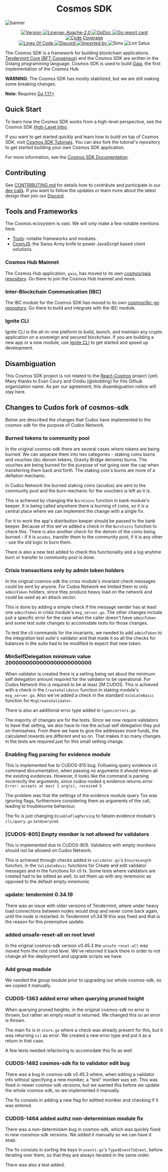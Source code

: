 <!--
parent:
  order: false
-->

<div align="center">
  <h1> Cosmos SDK </h1>
</div>

![banner](docs/cosmos-sdk-image.jpg)

<div align="center">
  <a href="https://github.com/cosmos/cosmos-sdk/releases/latest">
    <img alt="Version" src="https://img.shields.io/github/tag/cosmos/cosmos-sdk.svg" />
  </a>
  <a href="https://github.com/cosmos/cosmos-sdk/blob/master/LICENSE">
    <img alt="License: Apache-2.0" src="https://img.shields.io/github/license/cosmos/cosmos-sdk.svg" />
  </a>
  <a href="https://pkg.go.dev/github.com/cosmos/cosmos-sdk?tab=doc">
    <img alt="GoDoc" src="https://godoc.org/github.com/cosmos/cosmos-sdk?status.svg" />
  </a>
  <a href="https://goreportcard.com/report/github.com/cosmos/cosmos-sdk">
    <img alt="Go report card" src="https://goreportcard.com/badge/github.com/cosmos/cosmos-sdk" />
  </a>
  <a href="https://codecov.io/gh/cosmos/cosmos-sdk">
    <img alt="Code Coverage" src="https://codecov.io/gh/cosmos/cosmos-sdk/branch/master/graph/badge.svg" />
  </a>
</div>
<div align="center">
  <a href="https://github.com/cosmos/cosmos-sdk">
    <img alt="Lines Of Code" src="https://tokei.rs/b1/github/cosmos/cosmos-sdk" />
  </a>
  <a href="https://discord.gg/AzefAFd">
    <img alt="Discord" src="https://img.shields.io/discord/669268347736686612.svg" />
  </a>
  <a href="https://sourcegraph.com/github.com/cosmos/cosmos-sdk?badge">
    <img alt="Imported by" src="https://sourcegraph.com/github.com/cosmos/cosmos-sdk/-/badge.svg" />
  </a>
    <img alt="Sims" src="https://github.com/cosmos/cosmos-sdk/workflows/Sims/badge.svg" />
    <img alt="Lint Satus" src="https://github.com/cosmos/cosmos-sdk/workflows/Lint/badge.svg" />
</div>

The Cosmos SDK is a framework for building blockchain applications. [Tendermint Core (BFT Consensus)](https://github.com/tendermint/tendermint) and the Cosmos SDK are written in the Golang programming language. Cosmos SDK is used to build [Gaia](https://github.com/cosmos/gaia), the first implementation of the Cosmos Hub.

**WARNING**: The Cosmos SDK has mostly stabilized, but we are still making some
breaking changes.

**Note**: Requires [Go 1.17+](https://golang.org/dl/)

## Quick Start

To learn how the Cosmos SDK works from a high-level perspective, see the Cosmos SDK [High-Level Intro](./docs/intro/overview.md).

If you want to get started quickly and learn how to build on top of Cosmos SDK, visit [Cosmos SDK Tutorials](https://tutorials.cosmos.network). You can also fork the tutorial's repository to get started building your own Cosmos SDK application.

For more information, see the [Cosmos SDK Documentation](./docs/).

## Contributing

See [CONTRIBUTING.md](./CONTRIBUTING.md) for details how to contribute and participate in our [dev calls](./CONTRIBUTING.md#teams-dev-calls).
If you want to follow the updates or learn more about the latest design then join our [Discord](https://discord.com/invite/cosmosnetwork).

## Tools and Frameworks

The Cosmos ecosystem is vast. We will only make a few notable mentions here.

+ [Tools](https://v1.cosmos.network/tools): notable frameworks and modules.
+ [CosmJS](https://github.com/cosmos/cosmjs): the Swiss Army knife to power JavaScript based client solutions.

### Cosmos Hub Mainnet

The Cosmos Hub application, `gaia`, has moved to its own [cosmos/gaia repository](https://github.com/cosmos/gaia). Go there to join the Cosmos Hub mainnet and more.

### Inter-Blockchain Communication (IBC)

The IBC module for the Cosmos SDK has moved to its own [cosmos/ibc-go repository](https://github.com/cosmos/ibc-go). Go there to build and integrate with the IBC module.

### Ignite CLI

Ignite CLI is the all-in-one platform to build, launch, and maintain any crypto application on a sovereign and secured blockchain. If you are building a new app or a new module, use [Ignite CLI](https://github.com/ignite-hq/cli) to get started and speed up development.

## Disambiguation

This Cosmos SDK project is not related to the [React-Cosmos](https://github.com/react-cosmos/react-cosmos) project (yet). Many thanks to Evan Coury and Ovidiu (@skidding) for this Github organization name. As per our agreement, this disambiguation notice will stay here.


## Changes to Cudos fork of cosmos-sdk

Below are described the changes that Cudos have implemented to the cosmos-sdk for the purpose of Cudos Network.

### Burned tokens to community pool

In the original cosmos-sdk there are several cases where tokens are being burned. We can separate them into two categories - staking coins burns and vouches (ibc denom tokens, Gravity Bridge denoms) burns. The vouches are being burned for the purpose of not going over the cap when transferring them back and forth. The staking coin's burns are more of a deflation mechanic.

In Cudos Network the burned staking coins (acudos) are sent to the community pool and the burn mechanic for the vouchers is left as it is.

This is achieved by changing the `BurnCoins` function in bank module's keeper. It is being called anywhere there is burning of coins, so it is a central place where we can implement the change with a single fix. 

For it to work the app's distribution keeper should be passed to the bank keeper. Because of this we've added a check in the `BurnCoins` function to check this. There is also another check for the denom of the coins being burned - if it is `acudos`, transfer them to the community pool, if it is any other - use the old logic to burn them.

There is also a new test added to check this functionality and a log anytime burn or transfer to community pool is done.

### Crisis transactions only by admin token holders

In the original cosmos-sdk the crisis module's invariant check messages could be sent by anyone. For Cudos Network we limited them to only `adminToken` holders, since they produce heavy load on the network and could be used as an attack vector.

This is done by adding a simple check if the message sender has at least one `adminToken` in crisis module's `msg_server.go`. The other changes include just a specific error for the case when the caller doesn't have `adminToken` and some test suite changes to accomodate tests for those changes.

To test the cli commands for the invariants, we needed to add `adminToken` to the integration test suite's validator and that made it so all the checks for balances in the suite had to be modified to expect that new token.

### MinSelfDelegation minimum value 2000000000000000000000000

When validator is created there is a setting being set about the minimum self delegation amount required for the validator to be operational. For Cudos Network this is required to be at least 2M CUDOS. This is achieved with a check in the `CreateValidator` function in staking module's `msg_server.go`. Also we've added a check in the standard `ValdiateBasic` function for `MsgCreateValidator`.

There is also an additional error type added in `types/errors.go`.

The majority of changes are for the tests. Since we now require validators to have that setting, we also have to rise the actual self delegation they put on themselves. From there we have to give the addresses more funds, the calculated rewards are different and so on. That makes it so many changes in the tests are required just for this small setting change.

### Enabling flag parsing for evidence module

This is implemented fue to CUDOS-815 bug. Following query evidence cli command documentation, when passing no arguments it should return all the existing evidences. However, it looks like the command is parsing incorrectly the arguments, since cudos-noded q evidence returns error `Error: accepts at most 1 arg(s), received 5`

The problem was that the settings of the evidence module query Txs was ignoring flags, furthermore considering them as arguments of the call, leading to troublesome behaviour.

The fix is just changing `DisableFlagParsing` to falsein evidence module's `cli/query.go` `GetQueryCmd`.

### [CUDOS-805] Empty moniker is not allowed for validators

This is implemented due to CUDOS-805. Validators with empty monikers should not be allowed on Cudos Network.

This is achieved through checks added in `validator.go`'s `EnsureLength` function, in the `ValidateBasic` functions for Create  and edit validator messages and in the functions for cli tx. Some tests where validators are created had to be edited as well, to set them up with any mnemonic as opposed to the default empty mnemonic.

### update: tendermint 0.34.19

There was an issue with older versions of Tendermint, where under heavy load connections between nodes would drop and never come back again, until the node is restarted. In Tendermint v0.34.19 this was fixed and that is the reason for this preemptive update.

### added unsafe-reset-all on root level

In the original cosmos-sdk version v0.45.3 the `unsafe-reset-all` was moved from the root cmd level. We've returned it back there in order to not change all the deployment and upgrade scripts we have.

### Add group module

We needed the group module prior to upgrading our whole cosmos-sdk, so we copied it manually.

### CUDOS-1363 added error when querying pruned height

When querying pruned heights, in the original cosmos-sdk no error is thrown, but rather an empty result is returned. We changed this so an error is thrown.

The main fix is in `store.go` where a check was already present for this, but it was returning `nil` as error. We created a new error type and put it as a return in that case.

A few tests needed refactoring to accomodate this fix as well.

### CUDOS-1482 cosmos-sdk fix to validator edit bug

There was a bug in cosmos-sdk v0.45.3 where, when editing a validator info without specifying a new moniker, a "test" moniker was set. This was fixed in newer cosmos-sdk versions, but we wanted this before we update the whole cosmos-sdk, so we implemented it manually.

The fix consists in adding a new flag for editted moniker and checking if it was entered.

### CUDOS-1464 added authz non-determinism module fix

There was a non-determinism bug in cosmos-sdk, which was quickly fixed in new coosmos-sdk versions. We added it manually so we can have it asap.

The fix consists in sorting the keys in `events.go`'s `TypedEventToEvent`, before iterating over them, so that they are always iterated in the same order.

There was also a test added.
